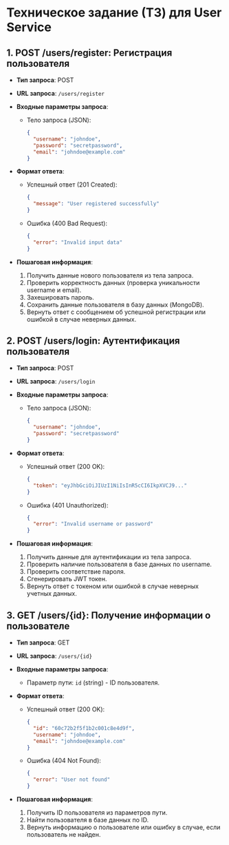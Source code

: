 # Техническое задание (ТЗ) для User Service

## 1. POST /users/register: Регистрация пользователя

- **Тип запроса**: POST
- **URL запроса**: `/users/register`
- **Входные параметры запроса**:
    - Тело запроса (JSON):
      ```json
      {
        "username": "johndoe",
        "password": "secretpassword",
        "email": "johndoe@example.com"
      }
      ```
- **Формат ответа**:
    - Успешный ответ (201 Created):
      ```json
      {
        "message": "User registered successfully"
      }
      ```
    - Ошибка (400 Bad Request):
      ```json
      {
        "error": "Invalid input data"
      }
      ```

- **Пошаговая информация**:
    1. Получить данные нового пользователя из тела запроса.
    2. Проверить корректность данных (проверка уникальности username и email).
    3. Захешировать пароль.
    4. Сохранить данные пользователя в базу данных (MongoDB).
    5. Вернуть ответ с сообщением об успешной регистрации или ошибкой в случае неверных данных.

## 2. POST /users/login: Аутентификация пользователя

- **Тип запроса**: POST
- **URL запроса**: `/users/login`
- **Входные параметры запроса**:
    - Тело запроса (JSON):
      ```json
      {
        "username": "johndoe",
        "password": "secretpassword"
      }
      ```
- **Формат ответа**:
    - Успешный ответ (200 OK):
      ```json
      {
        "token": "eyJhbGciOiJIUzI1NiIsInR5cCI6IkpXVCJ9..."
      }
      ```
    - Ошибка (401 Unauthorized):
      ```json
      {
        "error": "Invalid username or password"
      }
      ```

- **Пошаговая информация**:
    1. Получить данные для аутентификации из тела запроса.
    2. Проверить наличие пользователя в базе данных по username.
    3. Проверить соответствие пароля.
    4. Сгенерировать JWT токен.
    5. Вернуть ответ с токеном или ошибкой в случае неверных учетных данных.

## 3. GET /users/{id}: Получение информации о пользователе

- **Тип запроса**: GET
- **URL запроса**: `/users/{id}`
- **Входные параметры запроса**:
    - Параметр пути: `id` (string) - ID пользователя.
- **Формат ответа**:
    - Успешный ответ (200 OK):
      ```json
      {
        "id": "60c72b2f5f1b2c001c8e4d9f",
        "username": "johndoe",
        "email": "johndoe@example.com"
      }
      ```
    - Ошибка (404 Not Found):
      ```json
      {
        "error": "User not found"
      }
      ```

- **Пошаговая информация**:
    1. Получить ID пользователя из параметров пути.
    2. Найти пользователя в базе данных по ID.
    3. Вернуть информацию о пользователе или ошибку в случае, если пользователь не найден.
